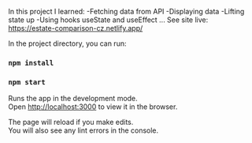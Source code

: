 In this project I learned:
-Fetching data from API
-Displaying data 
-Lifting state up 
-Using hooks useState and useEffect
...
See site live: https://estate-comparison-cz.netlify.app/

In the project directory, you can run:
### `npm install`

### `npm start`

Runs the app in the development mode.\
Open [http://localhost:3000](http://localhost:3000) to view it in the browser.

The page will reload if you make edits.\
You will also see any lint errors in the console.



